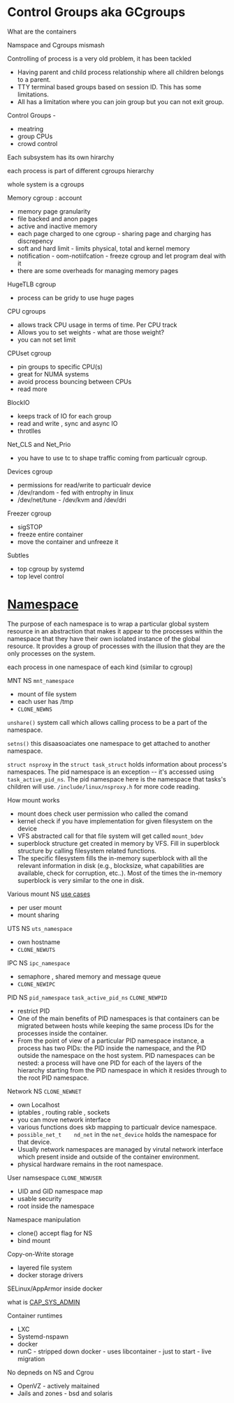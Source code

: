 # Control Groups aka GCgroups

What are the containers

Namspace and Cgroups mismash 



Controlling of process is a very old problem, it has been tackled

- Having parent and child process relationship where all children belongs to a parent.
- TTY terminal based groups based on session ID. This has some limitations.
- All has a limitation where you can join group but you can not exit group.









Control Groups - 

- meatring 
- group CPUs
- crowd control 



Each subsystem has its own hirarchy 

each process is part of different cgroups hierarchy 

whole system is a cgroups 



Memory cgroup : account 

- memory page granularity 
- file backed and anon pages 
- active and inactive memory 
- each page charged to one cgroup - sharing page and charging has discrepency 
- soft and hard limit - limits physical, total and kernel memory 
- notification - oom-notiifcation - freeze cgroup and let program deal with it
- there are some overheads for managing memory pages 



HugeTLB cgroup 

- process can be gridy to use huge pages 



CPU cgroups 

- allows track CPU usage in terms of time.  Per CPU track 
- Allows you to set weights - what are those weight?
- you can not set limit 



CPUset cgroup 

- pin groups to specific CPU(s)
- great for NUMA systems 
- avoid process bouncing between CPUs
- read more



BlockIO

- keeps track of IO for each group
- read and write , sync and async IO
- throtlles 



Net_CLS and Net_Prio

- you have to use tc to shape traffic coming from particualr cgroup.



Devices cgroup

- permissions for read/write to particualr device 
- /dev/random - fed with entrophy  in linux 
- /dev/net/tune - /dev/kvm and /dev/dri 



Freezer cgroup 

- sigSTOP 
- freeze entire container 
- move the container and unfreeze it 



Subtles

- top cgroup by systemd
- top level control 





# [Namespace](https://lwn.net/Articles/531114/) 

The purpose of each namespace is to wrap a particular global system resource in an abstraction that makes it appear to the processes within the namespace that they have their own isolated instance of the global resource. It provides a group of processes with the illusion that they are the only processes on the system.



each process in one namespace of each kind  (similar to cgroup)

MNT NS `mnt_namespace`

- mount of file system 
- each user has /tmp
- `CLONE_NEWNS`



`unshare()` system call which allows calling process to be a part of the namespace.



`setns()`  this disaasoaciates one namespace to get attached to another namespace.



`struct nsproxy` in the `struct task_struct` holds information about process's namespaces. The pid namespace is an exception -- it's accessed using `task_active_pid_ns`.  The pid namespace here is the namespace that tasks's children will use. `/include/linux/nsproxy.h` for more code reading.









How mount works

- mount does check user permission who called the comand 
- kernel check if you have implementation for given filesystem on the device
- VFS abstracted call for that file system will get called `mount_bdev`
- superblock structure get created in memory by VFS. Fill in superblock structure by calling filesystem related functions.
- The specific filesystem fills the in-memory superblock with all the relevant information in disk (e.g., blocksize, what capabilities are available, check for corruption, etc..). Most of the times the in-memory superblock is very similar to the one in disk.





Various mount NS [use cases](https://www.ibm.com/developerworks/linux/library/l-mount-namespaces/index.html)

- per user mount
- mount sharing







UTS NS `uts_namespace`

- own hostname
- `CLONE_NEWUTS`





IPC NS `ipc_namespace`

- semaphore , shared memory and message queue
- `CLONE_NEWIPC`



PID NS `pid_namespace` `task_active_pid_ns` `CLONE_NEWPID`

- restrict PID
- One of the main benefits of PID namespaces is that containers can be migrated between hosts while keeping the same process IDs for the processes inside the container. 
- From the point of view of a particular PID namespace instance, a process has two PIDs: the PID inside the namespace, and the PID outside the namespace on the host system. PID namespaces can be nested: a process will have one PID for each of the layers of the hierarchy starting from the PID namespace in which it resides through to the root PID namespace. 





Network NS `CLONE_NEWNET`

- own Localhost
- iptables , routing rable , sockets 
- you can move network interface 
- various functions does skb mapping to particualr device namespace.
- `possible_net_t	 nd_net` in the `net_device` holds the namespace for that device.
- Usually network namespaces are managed by virutal network interface which present inside and outside of the container environment.
- physical hardware remains in the root namespace.





User namsespace `CLONE_NEWUSER`

- UID and GID namespace map 
- usable security 
- root inside the namespace



Namespace manipulation 

- clone() accept flag for NS 
- bind mount 



Copy-on-Write storage 

- layered file system 
- docker storage drivers 



SELinux/AppArmor inside docker 

what is [CAP_SYS_ADMIN](https://lwn.net/Articles/486306/)  



Container runtimes 

- LXC 
- Systemd-nspawn
- docker 
- runC - stripped down docker - uses libcontainer - just to start - live migration 



No depneds on NS and Cgrou 

- OpenVZ - actively maitained 
- Jails and zones - bsd and solaris 






